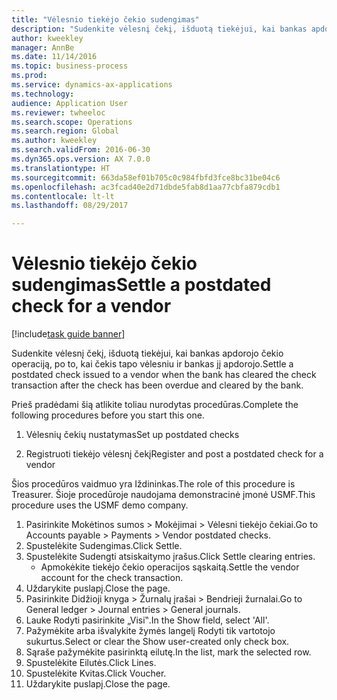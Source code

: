 ```yaml
--- 
title: "Vėlesnio tiekėjo čekio sudengimas"
description: "Sudenkite vėlesnį čekį, išduotą tiekėjui, kai bankas apdorojo čekio operaciją, po to, kai čekis tapo vėlesniu ir bankas jį apdorojo."
author: kweekley
manager: AnnBe
ms.date: 11/14/2016
ms.topic: business-process
ms.prod: 
ms.service: dynamics-ax-applications
ms.technology: 
audience: Application User
ms.reviewer: twheeloc
ms.search.scope: Operations
ms.search.region: Global
ms.author: kweekley
ms.search.validFrom: 2016-06-30
ms.dyn365.ops.version: AX 7.0.0
ms.translationtype: HT
ms.sourcegitcommit: 663da58ef01b705c0c984fbfd3fce8bc31be04c6
ms.openlocfilehash: ac3fcad40e2d71dbde5fab8d1aa77cbfa879cdb1
ms.contentlocale: lt-lt
ms.lasthandoff: 08/29/2017

---
```

# <a name="settle-a-postdated-check-for-a-vendor"></a><span data-ttu-id="b44f7-103">Vėlesnio tiekėjo čekio sudengimas</span><span class="sxs-lookup"><span data-stu-id="b44f7-103">Settle a postdated check for a vendor</span></span>

[!include[task guide banner](../../includes/task-guide-banner.md)]

<span data-ttu-id="b44f7-104">Sudenkite vėlesnį čekį, išduotą tiekėjui, kai bankas apdorojo čekio operaciją, po to, kai čekis tapo vėlesniu ir bankas jį apdorojo.</span><span class="sxs-lookup"><span data-stu-id="b44f7-104">Settle a postdated check issued to a vendor when the bank has cleared the check transaction after the check has been overdue and cleared by the bank.</span></span> 

<span data-ttu-id="b44f7-105">Prieš pradėdami šią atlikite toliau nurodytas procedūras.</span><span class="sxs-lookup"><span data-stu-id="b44f7-105">Complete the following procedures before you start this one.</span></span>

1) <span data-ttu-id="b44f7-106">Vėlesnių čekių nustatymas</span><span class="sxs-lookup"><span data-stu-id="b44f7-106">Set up postdated checks</span></span>

2) <span data-ttu-id="b44f7-107">Registruoti tiekėjo vėlesnį čekį</span><span class="sxs-lookup"><span data-stu-id="b44f7-107">Register and post a postdated check for a vendor</span></span>



<span data-ttu-id="b44f7-108">Šios procedūros vaidmuo yra Iždininkas.</span><span class="sxs-lookup"><span data-stu-id="b44f7-108">The role of this procedure is Treasurer.</span></span> <span data-ttu-id="b44f7-109">Šioje procedūroje naudojama demonstracinė įmonė USMF.</span><span class="sxs-lookup"><span data-stu-id="b44f7-109">This procedure uses the USMF demo company.</span></span>

1. <span data-ttu-id="b44f7-110">Pasirinkite Mokėtinos sumos > Mokėjimai > Vėlesni tiekėjo čekiai.</span><span class="sxs-lookup"><span data-stu-id="b44f7-110">Go to Accounts payable > Payments > Vendor postdated checks.</span></span>
2. <span data-ttu-id="b44f7-111">Spustelėkite Sudengimas.</span><span class="sxs-lookup"><span data-stu-id="b44f7-111">Click Settle.</span></span>
3. <span data-ttu-id="b44f7-112">Spustelėkite Sudengti atsiskaitymo įrašus.</span><span class="sxs-lookup"><span data-stu-id="b44f7-112">Click Settle clearing entries.</span></span>
    * <span data-ttu-id="b44f7-113">Apmokėkite tiekėjo čekio operacijos sąskaitą.</span><span class="sxs-lookup"><span data-stu-id="b44f7-113">Settle the vendor account for the check transaction.</span></span>  
4. <span data-ttu-id="b44f7-114">Uždarykite puslapį.</span><span class="sxs-lookup"><span data-stu-id="b44f7-114">Close the page.</span></span>
5. <span data-ttu-id="b44f7-115">Pasirinkite Didžioji knyga > Žurnalų įrašai > Bendrieji žurnalai.</span><span class="sxs-lookup"><span data-stu-id="b44f7-115">Go to General ledger > Journal entries > General journals.</span></span>
6. <span data-ttu-id="b44f7-116">Lauke Rodyti pasirinkite „Visi‟.</span><span class="sxs-lookup"><span data-stu-id="b44f7-116">In the Show field, select 'All'.</span></span>
7. <span data-ttu-id="b44f7-117">Pažymėkite arba išvalykite žymės langelį Rodyti tik vartotojo sukurtus.</span><span class="sxs-lookup"><span data-stu-id="b44f7-117">Select or clear the Show user-created only check box.</span></span>
8. <span data-ttu-id="b44f7-118">Sąraše pažymėkite pasirinktą eilutę.</span><span class="sxs-lookup"><span data-stu-id="b44f7-118">In the list, mark the selected row.</span></span>
9. <span data-ttu-id="b44f7-119">Spustelėkite Eilutės.</span><span class="sxs-lookup"><span data-stu-id="b44f7-119">Click Lines.</span></span>
10. <span data-ttu-id="b44f7-120">Spustelėkite Kvitas.</span><span class="sxs-lookup"><span data-stu-id="b44f7-120">Click Voucher.</span></span>
11. <span data-ttu-id="b44f7-121">Uždarykite puslapį.</span><span class="sxs-lookup"><span data-stu-id="b44f7-121">Close the page.</span></span>


